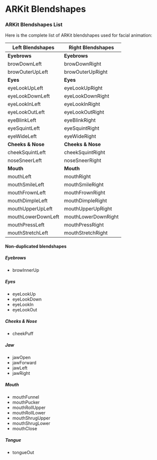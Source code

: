 # ARKit Blendshapes

### ARKit Blendshapes List
Here is the complete list of ARKit blendshapes used for facial animation:

| Left Blendshapes | Right Blendshapes |
|------------------|-------------------|
| **Eyebrows**     | **Eyebrows**      |
| browDownLeft     | browDownRight     |
| browOuterUpLeft  | browOuterUpRight  |
| **Eyes**         | **Eyes**          |
| eyeLookUpLeft    | eyeLookUpRight    |
| eyeLookDownLeft  | eyeLookDownRight  |
| eyeLookInLeft    | eyeLookInRight    |
| eyeLookOutLeft   | eyeLookOutRight   |
| eyeBlinkLeft     | eyeBlinkRight     |
| eyeSquintLeft    | eyeSquintRight    |
| eyeWideLeft      | eyeWideRight      |
| **Cheeks & Nose**| **Cheeks & Nose** |
| cheekSquintLeft  | cheekSquintRight  |
| noseSneerLeft    | noseSneerRight    |
| **Mouth**        | **Mouth**         |
| mouthLeft        | mouthRight        |
| mouthSmileLeft   | mouthSmileRight   |
| mouthFrownLeft   | mouthFrownRight   |
| mouthDimpleLeft  | mouthDimpleRight  |
| mouthUpperUpLeft | mouthUpperUpRight |
| mouthLowerDownLeft| mouthLowerDownRight|
| mouthPressLeft   | mouthPressRight   |
| mouthStretchLeft | mouthStretchRight |

#### Non-duplicated blendshapes
##### Eyebrows
- browInnerUp
##### Eyes
- eyeLookUp
- eyeLookDown
- eyeLookIn
- eyeLookOut
##### Cheeks & Nose
- cheekPuff
##### Jaw
- jawOpen
- jawForward
- jawLeft
- jawRight
##### Mouth
- mouthFunnel
- mouthPucker
- mouthRollUpper
- mouthRollLower
- mouthShrugUpper
- mouthShrugLower
- mouthClose
##### Tongue
- tongueOut
